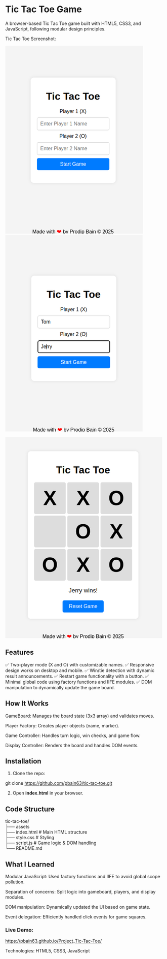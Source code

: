 # Tic Tac Toe Game

A browser-based Tic Tac Toe game built with HTML5, CSS3, and JavaScript, following modular design principles.

Tic Tac Toe Screenshot:

![Alt text](/assets/Tic%20Tac%20Toe%201.png?raw=true "TTT 1")           ![Alt text](/assets/Tic%20Tac%20Toe%202.png?raw=true "TTT 2")

<!-- ![Alt text](/assets/Tic%20Tac%20Toe%202.png?raw=true "TTT 2") -->

![Alt text](/assets/Tic%20Tac%20Toe%203.png?raw=true "TTT 3")

## Features

✅ Two-player mode (X and O) with customizable names.
✅ Responsive design works on desktop and mobile.
✅ Win/tie detection with dynamic result announcements.
✅ Restart game functionality with a button.
✅ Minimal global code using factory functions and IIFE modules.
✅ DOM manipulation to dynamically update the game board.

## How It Works

GameBoard: Manages the board state (3x3 array) and validates moves.

Player Factory: Creates player objects (name, marker).

Game Controller: Handles turn logic, win checks, and game flow.

Display Controller: Renders the board and handles DOM events.

## Installation

1. Clone the repo:

git clone https://github.com/pbain63/tic-tac-toe.git

2. Open **index.html** in your browser.

## Code Structure


tic-tac-toe/  
├── assets                      
├── index.html          # Main HTML structure  
├── style.css           # Styling  
├── script.js           # Game logic & DOM handling  
└── README.md  

## What I Learned

Modular JavaScript: Used factory functions and IIFE to avoid global scope pollution.

Separation of concerns: Split logic into gameboard, players, and display modules.

DOM manipulation: Dynamically updated the UI based on game state.

Event delegation: Efficiently handled click events for game squares.

### Live Demo:

https://pbain63.github.io/Project_Tic-Tac-Toe/


Technologies: HTML5, CSS3, JavaScript